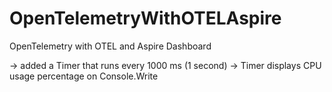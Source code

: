 # OpenTelemetryWithOTELAspire
OpenTelemetry with OTEL and Aspire Dashboard

-> added a Timer that runs every 1000 ms (1 second)
-> Timer displays CPU usage percentage on Console.Write

